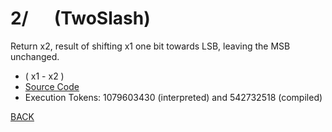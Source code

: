# 2/ &emsp; (TwoSlash)
Return x2, result of shifting x1 one bit towards LSB, leaving the MSB unchanged.
* ( x1 - x2 )
* [Source Code](../words/core/TwoSlash.cs)
* Execution Tokens: 1079603430 (interpreted) and 542732518 (compiled)


[BACK](builtins.md#TwoSlash)
